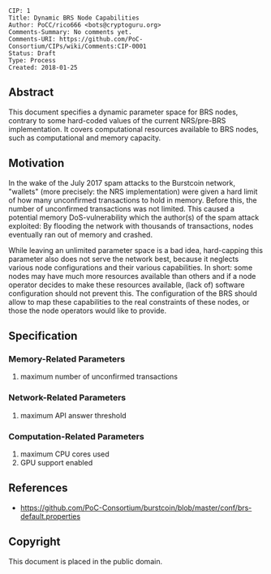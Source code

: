     CIP: 1
    Title: Dynamic BRS Node Capabilities
    Author: PoCC/rico666 <bots@cryptoguru.org>
    Comments-Summary: No comments yet.
    Comments-URI: https://github.com/PoC-Consortium/CIPs/wiki/Comments:CIP-0001
    Status: Draft
    Type: Process
    Created: 2018-01-25

## Abstract

This document specifies a dynamic parameter space for BRS nodes,
contrary to some hard-coded values of the current NRS/pre-BRS
implementation. It covers computational resources available to BRS
nodes, such as computational and memory capacity.

## Motivation

In the wake of the July 2017 spam attacks to the Burstcoin network,
"wallets" (more precisely: the NRS implementation) were given a hard
limit of how many unconfirmed transactions to hold in memory. Before
this, the number of unconfirmed transactions was not limited. This
caused a potential memory DoS-vulnerability which the author(s) of the
spam attack exploited: By flooding the network with thousands of
transactions, nodes eventually ran out of memory and crashed.

While leaving an unlimited parameter space is a bad idea, hard-capping
this parameter also does not serve the network best, because it
neglects various node configurations and their various
capabilities. In short: some nodes may have much more resources
available than others and if a node operator decides to make these
resources available, (lack of) software configuration should not
prevent this. The configuration of the BRS should allow to map these
capabilities to the real constraints of these nodes, or those the node
operators would like to provide.

## Specification

### Memory-Related Parameters

1. maximum number of unconfirmed transactions

### Network-Related Parameters

1. maximum API answer threshold

### Computation-Related Parameters

1. maximum CPU cores used
2. GPU support enabled

## References

* https://github.com/PoC-Consortium/burstcoin/blob/master/conf/brs-default.properties

## Copyright

This document is placed in the public domain.
